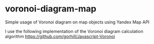 # voronoi-diagram-map
Simple usage of Voronoi diagram on map objects using Yandex Map API

I use the following implementation of the Voronoi diagram calculation algorithm https://github.com/gorhill/Javascript-Voronoi
